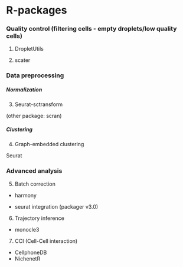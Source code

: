 # R-packages

### Quality control (filtering cells - empty droplets/low quality cells)

1. DropletUtils

2. scater

### Data preprocessing

##### Normalization

3. Seurat-sctransform

(other package: scran)

##### Clustering

4. Graph-embedded clustering

Seurat

### Advanced analysis

5. Batch correction

- harmony

- seurat integration (packager v3.0)

6. Trajectory inference

 - monocle3

7. CCI (Cell-Cell interaction)

 - CellphoneDB
 - NichenetR

